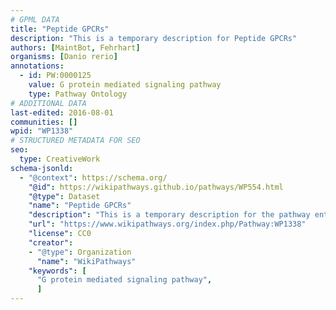 ```yaml
---
# GPML DATA
title: "Peptide GPCRs"
description: "This is a temporary description for Peptide GPCRs"
authors: [MaintBot, Fehrhart]
organisms: [Danio rerio]
annotations:
  - id: PW:0000125
    value: G protein mediated signaling pathway
    type: Pathway Ontology
# ADDITIONAL DATA
last-edited: 2016-08-01
communities: []
wpid: "WP1338"
# STRUCTURED METADATA FOR SEO
seo:
  type: CreativeWork
schema-jsonld:
  - "@context": https://schema.org/
    "@id": https://wikipathways.github.io/pathways/WP554.html
    "@type": Dataset
    "name": "Peptide GPCRs"
    "description": "This is a temporary description for the pathway entitled: Peptide GPCRs"
    "url": "https://www.wikipathways.org/index.php/Pathway:WP1338"
    "license": CC0
    "creator":
    - "@type": Organization
      "name": "WikiPathways"
    "keywords": [
      "G protein mediated signaling pathway",
      ]
---
```

